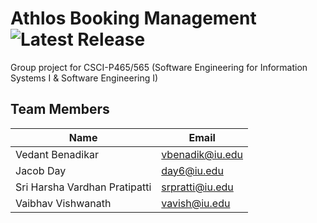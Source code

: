 # Athlos Booking Management ![Latest Release](https://badgen.net/github/release/jacobday/athlos)

Group project for CSCI-P465/565 (Software Engineering for Information Systems I & Software Engineering I)


## Team Members

| Name                          | Email           |
| ----------------------------- | --------------- |
| Vedant Benadikar              | vbenadik@iu.edu |
| Jacob Day                     | day6@iu.edu     |
| Sri Harsha Vardhan Pratipatti | srpratti@iu.edu |
| Vaibhav Vishwanath            | vavish@iu.edu   |
